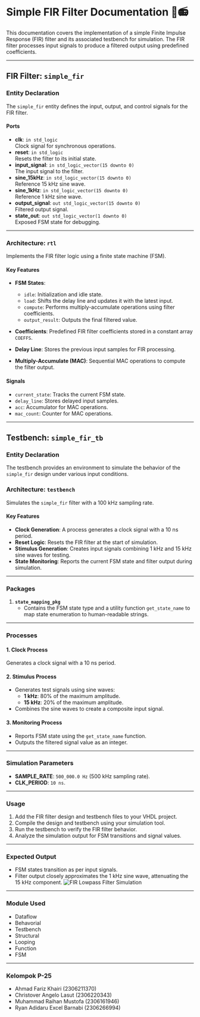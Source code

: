 # Simple FIR Filter Documentation 📡📻

This documentation covers the implementation of a simple Finite Impulse Response (FIR) filter and its associated testbench for simulation. The FIR filter processes input signals to produce a filtered output using predefined coefficients.

---

## FIR Filter: `simple_fir`

### **Entity Declaration**
The `simple_fir` entity defines the input, output, and control signals for the FIR filter.

#### **Ports**
- **clk**: `in std_logic`  
  Clock signal for synchronous operations.
- **reset**: `in std_logic`  
  Resets the filter to its initial state.
- **input_signal**: `in std_logic_vector(15 downto 0)`  
  The input signal to the filter.
- **sine_15kHz**: `in std_logic_vector(15 downto 0)`  
  Reference 15 kHz sine wave.
- **sine_1kHz**: `in std_logic_vector(15 downto 0)`  
  Reference 1 kHz sine wave.
- **output_signal**: `out std_logic_vector(15 downto 0)`  
  Filtered output signal.
- **state_out**: `out std_logic_vector(1 downto 0)`  
  Exposed FSM state for debugging.

---

### **Architecture: `rtl`**
Implements the FIR filter logic using a finite state machine (FSM).

#### **Key Features**
- **FSM States**:
  - `idle`: Initialization and idle state.
  - `load`: Shifts the delay line and updates it with the latest input.
  - `compute`: Performs multiply-accumulate operations using filter coefficients.
  - `output_result`: Outputs the final filtered value.
  
- **Coefficients**: Predefined FIR filter coefficients stored in a constant array `COEFFS`.

- **Delay Line**: Stores the previous input samples for FIR processing.

- **Multiply-Accumulate (MAC)**: Sequential MAC operations to compute the filter output.

#### **Signals**
- `current_state`: Tracks the current FSM state.
- `delay_line`: Stores delayed input samples.
- `acc`: Accumulator for MAC operations.
- `mac_count`: Counter for MAC operations.

---

## Testbench: `simple_fir_tb`

### **Entity Declaration**
The testbench provides an environment to simulate the behavior of the `simple_fir` design under various input conditions.

### **Architecture: `testbench`**
Simulates the `simple_fir` filter with a 100 kHz sampling rate.

#### **Key Features**
- **Clock Generation**: A process generates a clock signal with a 10 ns period.
- **Reset Logic**: Resets the FIR filter at the start of simulation.
- **Stimulus Generation**: Creates input signals combining 1 kHz and 15 kHz sine waves for testing.
- **State Monitoring**: Reports the current FSM state and filter output during simulation.

---

### **Packages**
1. **`state_mapping_pkg`**
   - Contains the FSM state type and a utility function `get_state_name` to map state enumeration to human-readable strings.

---

### **Processes**
#### 1. **Clock Process**
Generates a clock signal with a 10 ns period.

#### 2. **Stimulus Process**
- Generates test signals using sine waves:
  - **1 kHz**: 80% of the maximum amplitude.
  - **15 kHz**: 20% of the maximum amplitude.
- Combines the sine waves to create a composite input signal.

#### 3. **Monitoring Process**
- Reports FSM state using the `get_state_name` function.
- Outputs the filtered signal value as an integer.

---

### **Simulation Parameters**
- **SAMPLE_RATE**: `500_000.0 Hz` (500 kHz sampling rate).
- **CLK_PERIOD**: `10 ns`.

---

### **Usage**
1. Add the FIR filter design and testbench files to your VHDL project.
2. Compile the design and testbench using your simulation tool.
3. Run the testbench to verify the FIR filter behavior.
4. Analyze the simulation output for FSM transitions and signal values.

---

### **Expected Output**
- FSM states transition as per input signals.
- Filter output closely approximates the 1 kHz sine wave, attenuating the 15 kHz component.
![FIR Lowpass Filter Simulation](https://hackmd.io/_uploads/BkY2CBXEyx.jpg)

---

### **Module Used**
- Dataflow
- Behavorial
- Testbench
- Structural
- Looping
- Function
- FSM


---

### **Kelompok P-25**
- Ahmad Fariz Khairi (2306211370)
- Christover Angelo Lasut (2306220343)
- Muhammad Raihan Mustofa (2306161946)
- Ryan Adidaru Excel Barnabi (2306266994)
